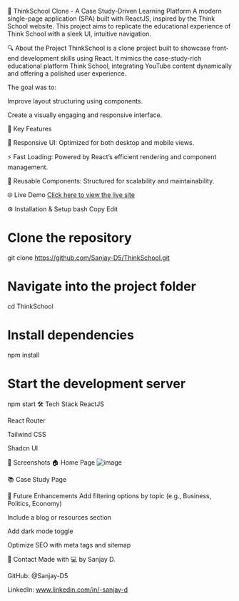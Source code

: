 🧠 ThinkSchool Clone - A Case Study-Driven Learning Platform
A modern single-page application (SPA) built with ReactJS, inspired by the Think School website. This project aims to replicate the educational experience of Think School with a sleek UI, intuitive navigation.

🔍 About the Project
ThinkSchool is a clone project built to showcase front-end development skills using React. It mimics the case-study-rich educational platform Think School, integrating YouTube content dynamically and offering a polished user experience.

The goal was to:

Improve layout structuring using components.

Create a visually engaging and responsive interface.

🚀 Key Features

📱 Responsive UI: Optimized for both desktop and mobile views.

⚡ Fast Loading: Powered by React’s efficient rendering and component management.

🎯 Reusable Components: Structured for scalability and maintainability.

🌐 Live Demo
[Click here to view the live site
](https://think-school.vercel.app/)

⚙️ Installation & Setup
bash
Copy
Edit
# Clone the repository
git clone https://github.com/Sanjay-D5/ThinkSchool.git

# Navigate into the project folder
cd ThinkSchool

# Install dependencies
npm install

# Start the development server
npm start
🛠️ Tech Stack
ReactJS

React Router

Tailwind CSS

Shadcn UI

📸 Screenshots
🏠 Home Page
![image](https://github.com/user-attachments/assets/f4298e22-c556-4fbf-9c71-6be13d71feb5)

📚 Case Study Page

🔮 Future Enhancements
Add filtering options by topic (e.g., Business, Politics, Economy)

Include a blog or resources section

Add dark mode toggle

Optimize SEO with meta tags and sitemap

🤝 Contact
Made with 💻 by Sanjay D.

GitHub: @Sanjay-D5

LinkedIn: www.linkedin.com/in/-sanjay-d
